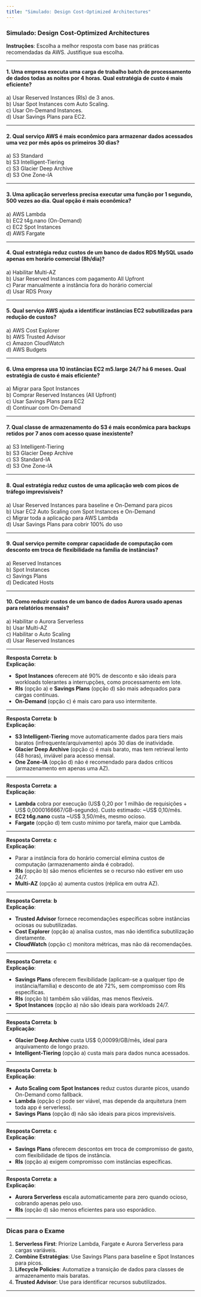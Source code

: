 ```yaml
---
title: "Simulado: Design Cost-Optimized Architectures"
---
```


### **Simulado: Design Cost-Optimized Architectures**  
**Instruções**: Escolha a melhor resposta com base nas práticas recomendadas da AWS. Justifique sua escolha.

---

#### **1. Uma empresa executa uma carga de trabalho batch de processamento de dados todas as noites por 4 horas. Qual estratégia de custo é mais eficiente?**  
a) Usar Reserved Instances (RIs) de 3 anos.  
b) Usar Spot Instances com Auto Scaling.  
c) Usar On-Demand Instances.  
d) Usar Savings Plans para EC2.  

---

#### **2. Qual serviço AWS é mais econômico para armazenar dados acessados uma vez por mês após os primeiros 30 dias?**  
a) S3 Standard  
b) S3 Intelligent-Tiering  
c) S3 Glacier Deep Archive  
d) S3 One Zone-IA  

---

#### **3. Uma aplicação serverless precisa executar uma função por 1 segundo, 500 vezes ao dia. Qual opção é mais econômica?**  
a) AWS Lambda  
b) EC2 t4g.nano (On-Demand)  
c) EC2 Spot Instances  
d) AWS Fargate  

---

#### **4. Qual estratégia reduz custos de um banco de dados RDS MySQL usado apenas em horário comercial (8h/dia)?**  
a) Habilitar Multi-AZ  
b) Usar Reserved Instances com pagamento All Upfront  
c) Parar manualmente a instância fora do horário comercial  
d) Usar RDS Proxy  

---

#### **5. Qual serviço AWS ajuda a identificar instâncias EC2 subutilizadas para redução de custos?**  
a) AWS Cost Explorer  
b) AWS Trusted Advisor  
c) Amazon CloudWatch  
d) AWS Budgets  

---

#### **6. Uma empresa usa 10 instâncias EC2 m5.large 24/7 há 6 meses. Qual estratégia de custo é mais eficiente?**  
a) Migrar para Spot Instances  
b) Comprar Reserved Instances (All Upfront)  
c) Usar Savings Plans para EC2  
d) Continuar com On-Demand  

---

#### **7. Qual classe de armazenamento do S3 é mais econômica para backups retidos por 7 anos com acesso quase inexistente?**  
a) S3 Intelligent-Tiering  
b) S3 Glacier Deep Archive  
c) S3 Standard-IA  
d) S3 One Zone-IA  

---

#### **8. Qual estratégia reduz custos de uma aplicação web com picos de tráfego imprevisíveis?**  
a) Usar Reserved Instances para baseline e On-Demand para picos  
b) Usar EC2 Auto Scaling com Spot Instances e On-Demand  
c) Migrar toda a aplicação para AWS Lambda  
d) Usar Savings Plans para cobrir 100% do uso  

---

#### **9. Qual serviço permite comprar capacidade de computação com desconto em troca de flexibilidade na família de instâncias?**  
a) Reserved Instances  
b) Spot Instances  
c) Savings Plans  
d) Dedicated Hosts  

---

#### **10. Como reduzir custos de um banco de dados Aurora usado apenas para relatórios mensais?**  
a) Habilitar o Aurora Serverless  
b) Usar Multi-AZ  
c) Habilitar o Auto Scaling  
d) Usar Reserved Instances  

---

**Resposta Correta**: **b**  
**Explicação**:  
- **Spot Instances** oferecem até 90% de desconto e são ideais para workloads tolerantes a interrupções, como processamento em lote.  
- **RIs** (opção a) e **Savings Plans** (opção d) são mais adequados para cargas contínuas.  
- **On-Demand** (opção c) é mais caro para uso intermitente. 
 
---

**Resposta Correta**: **b**  
**Explicação**:  
- **S3 Intelligent-Tiering** move automaticamente dados para tiers mais baratos (infrequente/arquivamento) após 30 dias de inatividade.  
- **Glacier Deep Archive** (opção c) é mais barato, mas tem retrieval lento (48 horas), inviável para acesso mensal.  
- **One Zone-IA** (opção d) não é recomendado para dados críticos (armazenamento em apenas uma AZ).  

---

**Resposta Correta**: **a**  
**Explicação**:  
- **Lambda** cobra por execução (US$ 0,20 por 1 milhão de requisições + US$ 0,0000166667/GB-segundo). Custo estimado: ~US$ 0,10/mês.  
- **EC2 t4g.nano** custa ~US$ 3,50/mês, mesmo ocioso.  
- **Fargate** (opção d) tem custo mínimo por tarefa, maior que Lambda.  

---

**Resposta Correta**: **c**  
**Explicação**:  
- Parar a instância fora do horário comercial elimina custos de computação (armazenamento ainda é cobrado).  
- **RIs** (opção b) são menos eficientes se o recurso não estiver em uso 24/7.  
- **Multi-AZ** (opção a) aumenta custos (réplica em outra AZ).  

---

**Resposta Correta**: **b**  
**Explicação**:  
- **Trusted Advisor** fornece recomendações específicas sobre instâncias ociosas ou subutilizadas.  
- **Cost Explorer** (opção a) analisa custos, mas não identifica subutilização diretamente.  
- **CloudWatch** (opção c) monitora métricas, mas não dá recomendações.  

---

**Resposta Correta**: **c**  
**Explicação**:  
- **Savings Plans** oferecem flexibilidade (aplicam-se a qualquer tipo de instância/família) e desconto de até 72%, sem compromisso com RIs específicas.  
- **RIs** (opção b) também são válidas, mas menos flexíveis.  
- **Spot Instances** (opção a) não são ideais para workloads 24/7.  

---

**Resposta Correta**: **b**  
**Explicação**:  
- **Glacier Deep Archive** custa US$ 0,00099/GB/mês, ideal para arquivamento de longo prazo.  
- **Intelligent-Tiering** (opção a) custa mais para dados nunca acessados.  

---

**Resposta Correta**: **b**  
**Explicação**:  
- **Auto Scaling com Spot Instances** reduz custos durante picos, usando On-Demand como fallback.  
- **Lambda** (opção c) pode ser viável, mas depende da arquitetura (nem toda app é serverless).  
- **Savings Plans** (opção d) não são ideais para picos imprevisíveis.  

---

**Resposta Correta**: **c**  
**Explicação**:  
- **Savings Plans** oferecem descontos em troca de compromisso de gasto, com flexibilidade de tipos de instância.  
- **RIs** (opção a) exigem compromisso com instâncias específicas.  

---

**Resposta Correta**: **a**  
**Explicação**:  
- **Aurora Serverless** escala automaticamente para zero quando ocioso, cobrando apenas pelo uso.  
- **RIs** (opção d) são menos eficientes para uso esporádico.  

---

### **Dicas para o Exame**  
1. **Serverless First**: Priorize Lambda, Fargate e Aurora Serverless para cargas variáveis.  
2. **Combine Estratégias**: Use Savings Plans para baseline e Spot Instances para picos.  
3. **Lifecycle Policies**: Automatize a transição de dados para classes de armazenamento mais baratas.  
4. **Trusted Advisor**: Use para identificar recursos subutilizados.  

---
 

